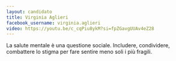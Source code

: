 ```yaml
---
layout: candidato
title: Virginia Aglieri
facebook_username: virginia.aglieri
video: https://youtu.be/c_cqPiu8ykM?si=fpZGavgUUAv4eZ28
---
```

La salute mentale è una questione sociale. Includere, condividere, combattere lo stigma per fare sentire meno soli i più fragili.
